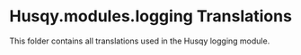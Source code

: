 # Husqy.modules.logging Translations

This folder contains all translations used in the Husqy logging module.

